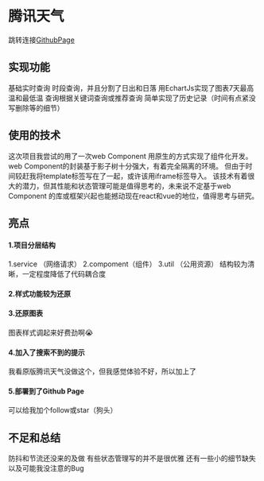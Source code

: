 # 腾讯天气

跳转连接[GithubPage](https://sunsunmonkey.github.io/)

## 实现功能

基础实时查询
时段查询，并且分割了日出和日落
用EchartJs实现了图表7天最高温和最低温
查询根据关键词查询或推荐查询
简单实现了历史记录（时间有点紧没写删除等的细节）

## 使用的技术

这次项目我尝试的用了一次web Component 用原生的方式实现了组件化开发。web Component的封装基于影子树十分强大，有着完全隔离的环境。
但由于时间较赶我将template标签写在了一起，或许该用iframe标签导入。
该技术有着很大的潜力，但其性能和状态管理可能是值得思考的，未来说不定基于web Component 的库或框架兴起也能撼动现在react和vue的地位，值得思考与研究。

## 亮点

#### 1.项目分层结构

1.service （网络请求）
2.compoment（组件）
3.util （公用资源）
结构较为清晰，一定程度降低了代码耦合度

#### 2.样式功能较为还原

#### 3.还原图表

图表样式调起来好费劲啊😭

#### 4.加入了搜索不到的提示

我看原版腾讯天气没做这个，但我感觉体验不好，所以加上了

#### 5.部署到了Github Page

可以给我加个follow或star（狗头）

## 不足和总结

防抖和节流还没来的及做
有些状态管理写的并不是很优雅
还有一些小的细节缺失
以及可能我没注意的Bug

